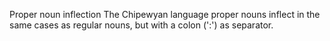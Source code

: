 Proper noun inflection
The Chipewyan language proper nouns inflect in the same cases as regular
nouns, but with a colon (':') as separator.



